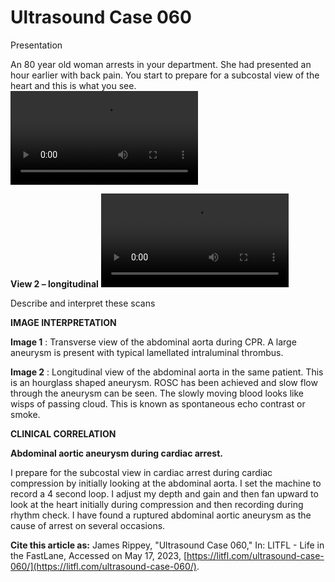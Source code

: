 # Ultrasound Case 060
Presentation


An 80 year old woman arrests in your department. She had presented an hour earlier with back pain. You start to prepare for a subcostal view of the heart and this is what you see.
![](https://litfl.com/wp-content/uploads/2018/12/LITFL-Top-100-Ultrasound-060-01-AAA-cardiac-arrest.mp4)


**View 2 – longitudinal** 
![](https://litfl.com/wp-content/uploads/2018/12/LITFL-Top-100-Ultrasound-060-02-AAA-long.mp4)


Describe and interpret these scans

**IMAGE INTERPRETATION** 



**Image 1** : Transverse view of the abdominal aorta during CPR. A large aneurysm is present with typical lamellated intraluminal thrombus. 



**Image 2** : Longitudinal view of the abdominal aorta in the same patient. This is an hourglass shaped aneurysm. ROSC has been achieved and slow flow through the aneurysm can be seen. The slowly moving blood looks like wisps of passing cloud. This is known as spontaneous echo contrast or smoke. 


**CLINICAL CORRELATION** 



**Abdominal aortic aneurysm during cardiac arrest.** 


I prepare for the subcostal view in cardiac arrest during cardiac compression by initially looking at the abdominal aorta. I set the machine to record a 4 second loop. I adjust my depth and gain and then fan upward to look at the heart initially during compression and then recording during rhythm check. I have found a ruptured abdominal aortic aneurysm as the cause of arrest on several occasions.

**Cite this article as:**  James Rippey, "Ultrasound Case 060," In: LITFL - Life in the FastLane, Accessed on May 17, 2023, [https://litfl.com/ultrasound-case-060/](https://litfl.com/ultrasound-case-060/).


